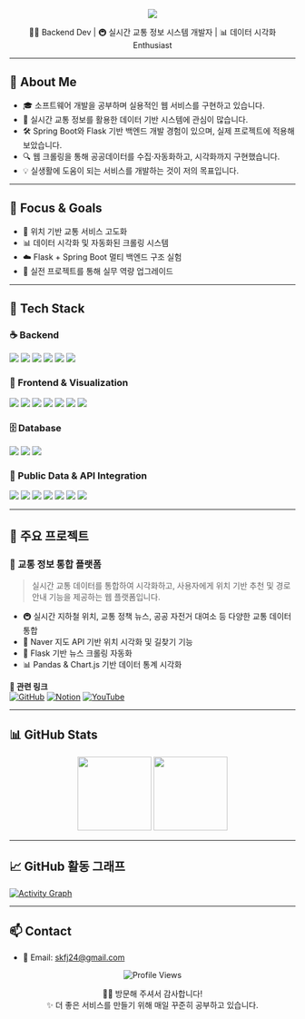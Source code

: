 <!-- 💫 헤더 배너: 따뜻한 톤 -->
<p align="center">
  <img src="https://capsule-render.vercel.app/api?type=waving&color=ffb4a2,ffdac1,ffe5d9&height=240&section=header&text=SEO%20SEONG%20IN&fontSize=40&fontAlignY=30&desc=백엔드%20웹%20개발자%20|%20실시간%20교통정보%20서비스%20제작&descAlignY=60&animation=fadeIn&fontColor=fff4e6&descColor=ffdcc4" />
</p>

<p align="center">
  🧑‍💻 Backend Dev | 🚇 실시간 교통 정보 시스템 개발자 | 📊 데이터 시각화 Enthusiast
</p>

---

## 💬 About Me

- 🎓 소프트웨어 개발을 공부하며 실용적인 웹 서비스를 구현하고 있습니다.
- 🚦 실시간 교통 정보를 활용한 데이터 기반 시스템에 관심이 많습니다.
- 🛠 Spring Boot와 Flask 기반 백엔드 개발 경험이 있으며, 실제 프로젝트에 적용해 보았습니다.
- 🔍 웹 크롤링을 통해 공공데이터를 수집·자동화하고, 시각화까지 구현했습니다.
- 💡 실생활에 도움이 되는 서비스를 개발하는 것이 저의 목표입니다.

---

## 🎯 Focus & Goals

- 📡 위치 기반 교통 서비스 고도화
- 📊 데이터 시각화 및 자동화된 크롤링 시스템
- ☁️ Flask + Spring Boot 멀티 백엔드 구조 실험
- 💪 실전 프로젝트를 통해 실무 역량 업그레이드

---

## 🧰 Tech Stack

### ☕ Backend
<p>
  <img src="https://img.shields.io/badge/Java-17-b47149?style=flat&logo=java&logoColor=white"/>
  <img src="https://img.shields.io/badge/Spring_Boot-3.0-a3bf72?style=flat&logo=springboot&logoColor=white"/>
  <img src="https://img.shields.io/badge/Python-3.9-daa25a?style=flat&logo=python&logoColor=white"/>
  <img src="https://img.shields.io/badge/Flask-Web-5c4033?style=flat&logo=flask&logoColor=white"/>
  <img src="https://img.shields.io/badge/REST_API-Designed-ea907a?style=flat"/>
  <img src="https://img.shields.io/badge/OAuth-Integrated-cb997e?style=flat"/>
</p>

### 🎨 Frontend & Visualization
<p>
  <img src="https://img.shields.io/badge/HTML5-E07A5F?style=flat&logo=html5&logoColor=white"/>
  <img src="https://img.shields.io/badge/CSS3-81B29A?style=flat&logo=css3&logoColor=white"/>
  <img src="https://img.shields.io/badge/JavaScript-ES6-F2CC8F?style=flat&logo=javascript&logoColor=black"/>
  <img src="https://img.shields.io/badge/Naver_Maps-API-B7B7A4?style=flat"/>
  <img src="https://img.shields.io/badge/Kakao_Map-API-F4A261?style=flat"/>
  <img src="https://img.shields.io/badge/Matplotlib-Chart-CDB4DB?style=flat"/>
  <img src="https://img.shields.io/badge/Plotly-Graph-DDBEA9?style=flat"/>
</p>

### 🗄️ Database
<p>
  <img src="https://img.shields.io/badge/MySQL-8.0-9A8C98?style=flat&logo=mysql&logoColor=white"/>
  <img src="https://img.shields.io/badge/JDBC-Connector-BC6C25?style=flat"/>
  <img src="https://img.shields.io/badge/PyMySQL-Driver-CFC0A7?style=flat"/>
</p>

### 🔗 Public Data & API Integration
<p>
  <img src="https://img.shields.io/badge/Seoul_Bus_API-Active-D88C9A?style=flat"/>
  <img src="https://img.shields.io/badge/Seoul_Subway_API-Active-E5989B?style=flat"/>
  <img src="https://img.shields.io/badge/Dareungi_Bike_API-Active-F6BD60?style=flat"/>
  <img src="https://img.shields.io/badge/Parking_API-Active-F7A072?style=flat"/>
  <img src="https://img.shields.io/badge/ITS_API-Active-B5838D?style=flat"/>
  <img src="https://img.shields.io/badge/KMA_Weather_API-Active-E0A899?style=flat"/>
  <img src="https://img.shields.io/badge/RSS_News-Parser-DEB887?style=flat"/>
</p>

---

## 🚀 주요 프로젝트

### 🧭 교통 정보 통합 플랫폼

> 실시간 교통 데이터를 통합하여 시각화하고, 사용자에게 위치 기반 추천 및 경로 안내 기능을 제공하는 웹 플랫폼입니다.

- 🚇 실시간 지하철 위치, 교통 정책 뉴스, 공공 자전거 대여소 등 다양한 교통 데이터 통합
- 📍 Naver 지도 API 기반 위치 시각화 및 길찾기 기능
- 🔄 Flask 기반 뉴스 크롤링 자동화
- 📊 Pandas & Chart.js 기반 데이터 통계 시각화

**🔗 관련 링크**  
[![GitHub](https://img.shields.io/badge/GitHub-Repo-4e342e?logo=github&logoColor=white)](https://github.com/Hoooouuuuu/trafficRoad)
[![Notion](https://img.shields.io/badge/Notion-문서-8d6e63?logo=notion&logoColor=white)](https://your-notion-link.com)
[![YouTube](https://img.shields.io/badge/YouTube-시연영상-d2691e?logo=youtube&logoColor=white)](https://your-youtube-demo-link.com)

---

## 📊 GitHub Stats

<p align="center">
  <img src="https://github-readme-stats.vercel.app/api?username=noah-escape&show_icons=true&theme=gruvbox_light" height="130"/>
  <img src="https://github-readme-stats.vercel.app/api/top-langs/?username=noah-escape&layout=compact&theme=gruvbox_light" height="130"/>
</p>

---

## 📈 GitHub 활동 그래프

[![Activity Graph](https://github-readme-activity-graph.vercel.app/graph?username=noah-escape&theme=gruvbox_light)](https://github.com/ashutosh00710/github-readme-activity-graph)

---

## 📫 Contact

- 📧 Email: [skfj24@gmail.com](mailto:skfj24@gmail.com)

<p align="center">
  <img src="https://komarev.com/ghpvc/?username=noah-escape&style=flat-square&color=ffb4a2" alt="Profile Views" />
</p>

<p align="center">
  🙇‍♂️ 방문해 주셔서 감사합니다!<br>
  ✨ 더 좋은 서비스를 만들기 위해 매일 꾸준히 공부하고 있습니다.
</p>
